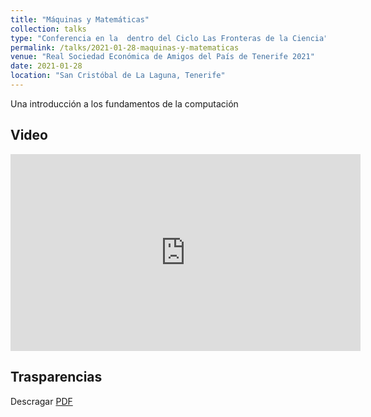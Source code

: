 ```yaml
---
title: "Máquinas y Matemáticas"
collection: talks
type: "Conferencia en la  dentro del Ciclo Las Fronteras de la Ciencia"
permalink: /talks/2021-01-28-maquinas-y-matematicas
venue: "Real Sociedad Económica de Amigos del País de Tenerife 2021"
date: 2021-01-28
location: "San Cristóbal de La Laguna, Tenerife"
---
```


Una introducción a los fundamentos de la computación


## Video

<iframe width="560" height="315" src="https://www.youtube.com/embed/zCmMruVvnrc" frameborder="0" allow="autoplay; encrypted-media" allowfullscreen></iframe>

## Trasparencias 

Descragar [PDF]({{site.baseurl}}/assets/MAQUINAS-Y-LENGUAJES-RSEAPT.pdf)


